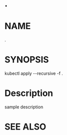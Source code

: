.
==================================================

# NAME

  .

# SYNOPSIS

  kubectl apply --recursive -f .

# Description

sample description

# SEE ALSO

